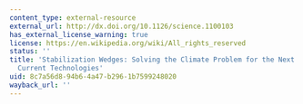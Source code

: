 ```yaml
---
content_type: external-resource
external_url: http://dx.doi.org/10.1126/science.1100103
has_external_license_warning: true
license: https://en.wikipedia.org/wiki/All_rights_reserved
status: ''
title: 'Stabilization Wedges: Solving the Climate Problem for the Next 50 Years with
  Current Technologies'
uid: 8c7a56d8-94b6-4a47-b296-1b7599248020
wayback_url: ''
---
```

